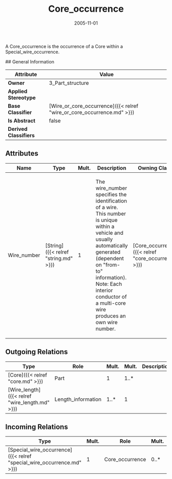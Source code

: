 ﻿---
title: Core_occurrence
toc: false
type: specs
date: "2005-11-01"
draft: false
specification: KBL
version: 2.3.sr1
documentType: "Recommendation"
elementType: Class
classes:
  - Core_occurrence
menu_name: kbl-2.3.sr1
---
<p>A Core_occurrence is the occurrence of a Core within a Special_wire_occurrence.</p>
## General Information

| Attribute               | Value |
|-------------------------|-------|
| **Owner**               | 3_Part_structure |
| **Applied Stereotype**  |   |
| **Base Classifier**     | [Wire_or_core_occurrence]({{< relref "wire_or_core_occurrence.md" >}})<br/>  |
| **Is Abstract**         | false |
| **Derived Classifiers** |   |

## Attributes
|  Name  |  Type  |  Mult.  |  Description  |  Owning Classifier  |
|--------|--------|---------|---------------|--------------|
|Wire_number | [String]({{< relref "string.md" >}}) | 1 | <p>The wire_number specifies the identification of a wire. This number is unique within a vehicle and usually automatically generated (dependent on "from- to" information).  Note: Each interior conductor of a multi-core wire produces an  own wire number.</p> | [Core_occurrence]({{< relref "core_occurrence.md" >}}) |

## Outgoing Relations
|    Type  |   Role   |   Mult.   |   Mult.   |   Description   |
|----------|----------|-----------|-----------|-----------------|
| [Core]({{< relref "core.md" >}}) | Part | 1 | 1..* |  |
| [Wire_length]({{< relref "wire_length.md" >}}) | Length_information | 1..* | 1 |  |
##  Incoming Relations
|    Type  |   Mult.  |   Role    |   Mult.   |   Description  |
|----------|----------|-----------|-----------|----------------|
| [Special_wire_occurrence]({{< relref "special_wire_occurrence.md" >}}) | 1 | Core_occurrence | 0..* |  |
